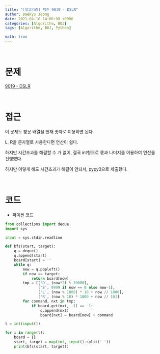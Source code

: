 ```yaml
---
title: "[알고리즘] 백준 9019 - DSLR"
author: Daekyo Jeong
date: 2021-04-16 14:00:00 +0900
categories: [Algorithm, BOJ]
tags: [Algorithm, BOJ, Python]

math: true
---
```



<br/>

# **문제**

[9019 - DSLR](https://www.acmicpc.net/problem/9019)

<br/>

# **접근**

이 문제도 방문 배열을 현재 숫자로 이용하면 된다.  

L, R을 문자열로 사용한다면 연산이 쉽다.  

하지만 시간초과를 해결할 수 가 없어, 결국 int형으로 몫과 나머지를 이용하여 연산을 진행했다.  

하지만 이렇게 해도 시간초과가 해결이 안되서, pypy3으로 제출했다.  




<br/>

# **코드**

- 파이썬 코드   

```py
from collections import deque
import sys

input = sys.stdin.readline

def bfs(start, target):
    q = deque()
    q.append(start)
    board[start] = ''
    while q:
        now = q.popleft()
        if now == target:
            return board[now]
        tmp = [['D', (now*2) % 10000],
               ['S', 9999 if now == 0 else now-1],
               ['L', (now % 1000) * 10 + now // 1000],
               ['R', (now % 10) * 1000 + now // 10]]
        for command, nxt in tmp:
            if board.get(nxt, -1) == -1:
                q.append(nxt)
                board[nxt] = board[now] + command

t = int(input())

for i in range(t):
    board = {}
    start, target = map(int, input().split(' '))
    print(bfs(start, target))
```

<br/>
